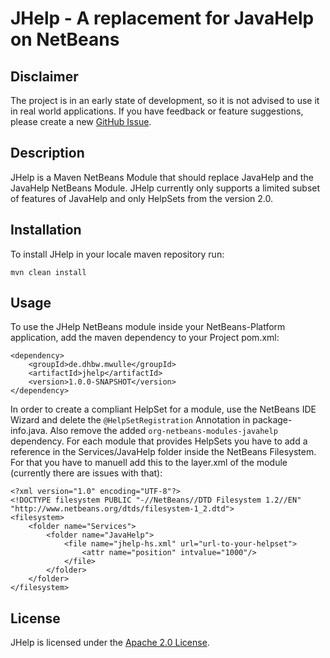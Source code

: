 # JHelp - A replacement for JavaHelp on NetBeans

## Disclaimer

The project is in an early state of development, so it is not advised to use it in real world 
applications. If you have feedback or feature suggestions, please create a new
[GitHub Issue](https://github.com/MobMonRob/JavaHelpStudien/issues/new).

## Description

JHelp is a Maven NetBeans Module that should replace JavaHelp and the JavaHelp NetBeans Module.
JHelp currently only supports a limited subset of features of JavaHelp and only HelpSets from the version 2.0.

## Installation

To install JHelp in your locale maven repository run:

```
mvn clean install
```

## Usage

To use the JHelp NetBeans module inside your NetBeans-Platform application, add the
maven dependency to your Project pom.xml:

```
<dependency>
    <groupId>de.dhbw.mwulle</groupId>
    <artifactId>jhelp</artifactId>
    <version>1.0.0-SNAPSHOT</version>
</dependency>
```

In order to create a compliant HelpSet for a module, use the NetBeans IDE Wizard and delete the ``@HelpSetRegistration``
Annotation in package-info.java.
Also remove the added ``org-netbeans-modules-javahelp`` dependency.
For each module that provides HelpSets you have to add a reference in the Services/JavaHelp 
folder inside the NetBeans Filesystem.
For that you have to manuell add this to the layer.xml of the module (currently there are issues with that):

```
<?xml version="1.0" encoding="UTF-8"?>
<!DOCTYPE filesystem PUBLIC "-//NetBeans//DTD Filesystem 1.2//EN" "http://www.netbeans.org/dtds/filesystem-1_2.dtd">
<filesystem>
    <folder name="Services">
        <folder name="JavaHelp">
            <file name="jhelp-hs.xml" url="url-to-your-helpset">
                <attr name="position" intvalue="1000"/>
            </file>
        </folder>
    </folder>
</filesystem>
```


## License

JHelp is licensed under the [Apache 2.0 License](LICENSE).
